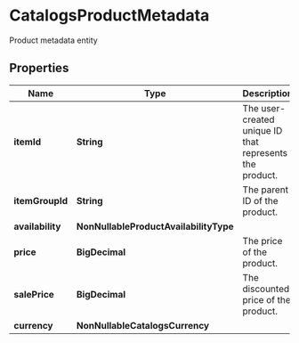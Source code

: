 

# CatalogsProductMetadata

Product metadata entity

## Properties

Name | Type | Description | Notes
------------ | ------------- | ------------- | -------------
**itemId** | **String** | The user-created unique ID that represents the product. | 
**itemGroupId** | **String** | The parent ID of the product. | 
**availability** | **NonNullableProductAvailabilityType** |  | 
**price** | **BigDecimal** | The price of the product. | 
**salePrice** | **BigDecimal** | The discounted price of the product. | 
**currency** | **NonNullableCatalogsCurrency** |  | 



